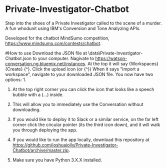 # Private-Investigator-Chatbot
Step into the shoes of a Private Investigator called to the scene of a murder. A fun whodunit using IBM's Conversion and Tone Analyzing APIs.

Developed for the chatbot MindSumo competition, https://www.mindsumo.com/contests/chatbot. 

#How to use
Download the JSON file at \data\Private-Investigator-Chatbot.json to your computer.
Nagivate to https://watson-conversation.ng.bluemix.net/instances.
At the top it will say {Workspaces} {Create} {^}.
Click the upload icon (or {^})
When it says "Import a workspace", navigate to your downloaded JSON file.
You now have two options:
1. 
  1. At the top right corner you can click the icon that looks like a speech bubble with a (...) inside.
  2. This will allow you to immediately use the Conversation without downloading.
  3. If you would like to deploy it to Slack or a similar service, on the far left corner click the circular pointer (its the third icon down), and it will walk you through deploying the app.

2. If you would like to run the app locally, download this repository at https://github.com/joshuajolly/Private-Investigator-Chatbot/archive/master.zip.
  1. Make sure you have Python 3.X.X installed.
